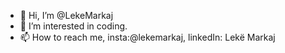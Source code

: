 - 👋 Hi, I’m @LekeMarkaj
- 👀 I’m interested in coding.
- 📫 How to reach me, insta:@lekemarkaj, linkedIn: Lekë Markaj

<!---
LekeMarkaj/LekeMarkaj is a ✨ special ✨ repository because its `README.md` (this file) appears on your GitHub profile.
You can click the Preview link to take a look at your changes.
--->
